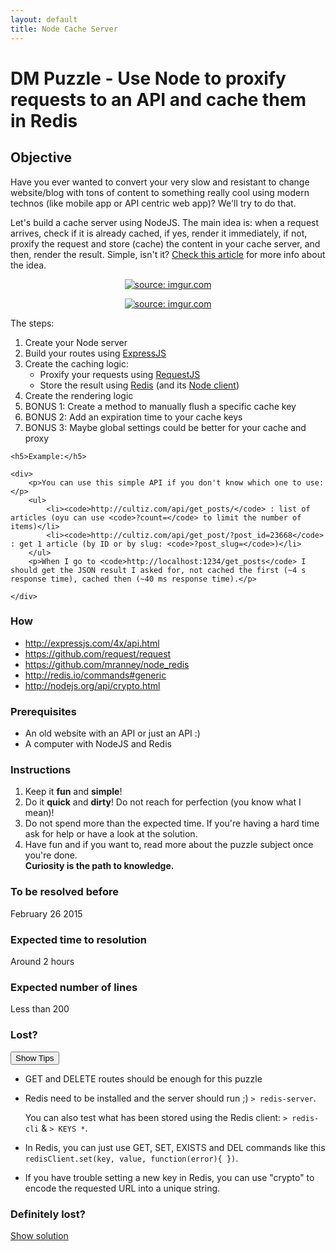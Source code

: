 ```yaml
---
layout: default
title: Node Cache Server
---
```

<h1>DM Puzzle - Use Node to proxify requests to an API and cache them in Redis</h1>

<h2>Objective</h2>

<div>
    <p>Have you ever wanted to convert your very slow and resistant to change website/blog with tons of content to something really cool using modern technos (like mobile app or API centric web app)? We'll try to do that. </p>
    <p>Let's build a cache server using NodeJS. The main idea is: when a request arrives, check if it is already cached, if yes, render it immediately, if not, proxify the request and store (cache) the content in your cache server, and then, render the result. Simple, isn't it? <a href="http://www.1001.io/improve-wordpress-with-nodejs/" target="_blank">Check this article</a> for more info about the idea.</p>
    <p style="text-align:center"><a href="http://imgur.com/3b0U478"><img src="http://i.imgur.com/3b0U478.png" title="source: imgur.com" /></a></p>
    <p style="text-align:center"><a href="http://imgur.com/w0GGNHB"><img src="http://i.imgur.com/w0GGNHB.png" title="source: imgur.com" /></a></p>
    <p>The steps:</p>
    <ol>
        <li>Create your Node server</li>
        <li>Build your routes using <a href="http://expressjs.com/4x/api.html" target="_blank">ExpressJS</a></li>
        <li>Create the caching logic:
            <ul>
                <li>Proxify your requests using <a href="https://github.com/request/request" target="_blank">RequestJS</a></li>
                <li>Store the result using <a href="http://redis.io/topics/quickstart" target="_blank">Redis</a> (and its <a href="https://github.com/mranney/node_redis" target="_blank">Node client</a>)</li>
            </ul>
        </li>
        <li>Create the rendering logic</li>
        <li>BONUS 1: Create a method to manually flush a specific cache key</li>
        <li>BONUS 2: Add an expiration time to your cache keys</li>
        <li>BONUS 3: Maybe global settings could be better for your cache and proxy</li>
    </ol>

    <h5>Example:</h5>

    <div>
        <p>You can use this simple API if you don't know which one to use:</p>
        <ul>
            <li><code>http://cultiz.com/api/get_posts/</code> : list of articles (oyu can use <code>?count=</code> to limit the number of items)</li>
            <li><code>http://cultiz.com/api/get_post/?post_id=23668</code> : get 1 article (by ID or by slug: <code>?post_slug=</code>)</li>
        </ul>
        <p>When I go to <code>http://localhost:1234/get_posts</code> I should get the JSON result I asked for, not cached the first (~4 s response time), cached then (~40 ms response time).</p>

    </div>
</div>

<h3>How</h3>
<div>
    <!-- Links to relevant documentation here -->
    <ul>
        <li><a href="http://expressjs.com/4x/api.html" target="_blank">http://expressjs.com/4x/api.html</a></li>
        <li><a href="https://github.com/request/request" target="_blank">https://github.com/request/request</a></li>
        <li><a href="https://github.com/mranney/node_redis" target="_blank">https://github.com/mranney/node_redis</a></li>
        <li><a href="http://redis.io/commands#generic" target="_blank">http://redis.io/commands#generic</a></li>
        <li><a href="http://nodejs.org/api/crypto.html" target="_blank">http://nodejs.org/api/crypto.html</a></li>
    </ul>
</div>

<h3>Prerequisites</h3>

<div>
    <ul>
        <li>An old website with an API or just an API :)</li>
        <li>A computer with NodeJS and Redis</li>
    </ul>
</div>

<h3>Instructions</h3>

<div>
    <ol>
        <li>Keep it <strong>fun</strong> and <strong>simple</strong>!</li>
        <li>Do it <strong>quick</strong> and <strong>dirty</strong>! Do not reach for perfection (you know what I mean)!</li>
        <li>Do not spend more than the expected time. If you're having a hard time ask for help or have a look at the solution.</li>
        <li>
            Have fun and if you want to, read more about the puzzle subject once you're done.<br>
            <strong>Curiosity is the path to knowledge.</strong>
        </li>
    </ol>
</div>

<h3>To be resolved before</h3>
<div>
    <p>February 26 2015</p>
</div>

<h3>Expected time to resolution</h3>
<div>
    <p>Around 2 hours</p>
</div>

<h3>Expected number of lines</h3>
<div>
    <p>Less than 200</p>
</div>

<h3>Lost?</h3>
<div>
    <button class="show-tips" id="show-tips">Show Tips</button>
    <div id="tips">
        <ul>
            <li>
                <p>GET and DELETE routes should be enough for this puzzle</p>
            </li>
            <li>
                <p>Redis need to be installed and the server should run ;) <code>> redis-server</code>.</p>
                <p>You can also test what has been stored using the Redis client: <code>> redis-cli</code> & <code>> KEYS *</code>.</p>
            </li>
            <li>
                <p>In Redis, you can just use GET, SET, EXISTS and DEL commands like this <code>redisClient.set(key, value, function(error){ })</code>.</p>
            </li>
            <li>
                <p>If you have trouble setting a new key in Redis, you can use "crypto" to encode the requested URL into a unique string.</p>
            </li>
        </ul>
    </div>
</div>

<h3>Definitely lost?</h3>
<div>
    <p><a target="_blank" href="https://github.com/dailymotion/puzzles/tree/tristan-libersat/node-cache-server">Show solution</a></p>
</div>
</div>
